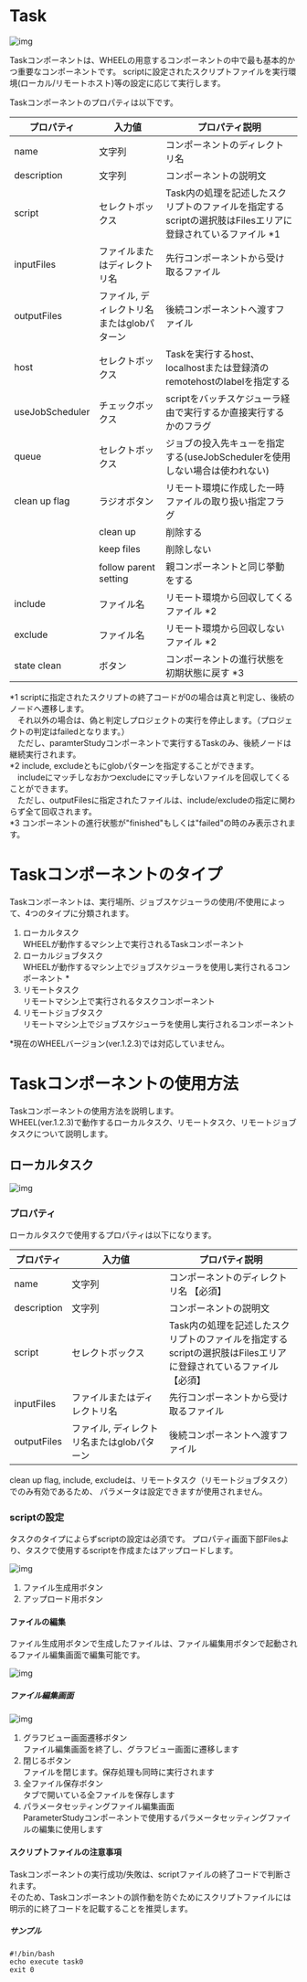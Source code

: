 # Task

![img](./img/task/task.png "task")  

Taskコンポーネントは、WHEELの用意するコンポーネントの中で最も基本的かつ重要なコンポーネントです。
scriptに設定されたスクリプトファイルを実行環境(ローカル/リモートホスト)等の設定に応じて実行します。  

Taskコンポーネントのプロパティは以下です。

| プロパティ | 入力値 | プロパティ説明 |
|----|----|----|
| name | 文字列 | コンポーネントのディレクトリ名 |
| description | 文字列 | コンポーネントの説明文 | 
| script | セレクトボックス | Task内の処理を記述したスクリプトのファイルを指定する<br>scriptの選択肢はFilesエリアに登録されているファイル *1| 
| inputFiles | ファイルまたはディレクトリ名 | 先行コンポーネントから受け取るファイル | 
| outputFiles | ファイル, ディレクトリ名またはglobパターン | 後続コンポーネントへ渡すファイル | 
| host | セレクトボックス | Taskを実行するhost、localhostまたは登録済のremotehostのlabelを指定する | 
| useJobScheduler | チェックボックス | scriptをバッチスケジューラ経由で実行するか直接実行するかのフラグ | 
| queue | セレクトボックス | ジョブの投入先キューを指定する(useJobSchedulerを使用しない場合は使われない) | 
| clean up flag | ラジオボタン | リモート環境に作成した一時ファイルの取り扱い指定フラグ | 
|  | clean up | 削除する | 
|  | keep files | 削除しない | 
|  | follow parent setting | 親コンポーネントと同じ挙動をする | 
| include | ファイル名 | リモート環境から回収してくるファイル *2 | 
| exclude | ファイル名 | リモート環境から回収しないファイル *2 | 
| state clean | ボタン | コンポーネントの進行状態を初期状態に戻す *3 | 

*1 scriptに指定されたスクリプトの終了コードが0の場合は真と判定し、後続のノードへ遷移します。  
　それ以外の場合は、偽と判定しプロジェクトの実行を停止します。（プロジェクトの判定はfailedとなります。）  
　ただし、paramterStudyコンポーネントで実行するTaskのみ、後続ノードは継続実行されます。  
*2 include, excludeともにglobパターンを指定することができます。  
　includeにマッチしなおかつexcludeにマッチしないファイルを回収してくることができます。  
　ただし、outputFilesに指定されたファイルは、include/excludeの指定に関わらず全て回収されます。  
*3 コンポーネントの進行状態が"finished"もしくは"failed"の時のみ表示されます。

# Taskコンポーネントのタイプ

Taskコンポーネントは、実行場所、ジョブスケジューラの使用/不使用によって、4つのタイプに分類されます。

1. ローカルタスク  
WHEELが動作するマシン上で実行されるTaskコンポーネント
1. ローカルジョブタスク  
WHEELが動作するマシン上でジョブスケジューラを使用し実行されるコンポーネント *
1. リモートタスク  
リモートマシン上で実行されるタスクコンポーネント
1. リモートジョブタスク  
リモートマシン上でジョブスケジューラを使用し実行されるコンポーネント

*現在のWHEELバージョン(ver.1.2.3)では対応していません。

# Taskコンポーネントの使用方法

Taskコンポーネントの使用方法を説明します。  
WHEEL(ver.1.2.3)で動作するローカルタスク、リモートタスク、リモートジョブタスクについて説明します。

## ローカルタスク

![img](./img/task/task.png "ローカルタスク")  

### プロパティ

ローカルタスクで使用するプロパティは以下になります。  

| プロパティ | 入力値 | プロパティ説明 |
|----|----|----|
| name | 文字列 | コンポーネントのディレクトリ名 【必須】|
| description | 文字列 | コンポーネントの説明文 |
| script | セレクトボックス | Task内の処理を記述したスクリプトのファイルを指定する<br>scriptの選択肢はFilesエリアに登録されているファイル 【必須】|
| inputFiles | ファイルまたはディレクトリ名 | 先行コンポーネントから受け取るファイル |
| outputFiles | ファイル, ディレクトリ名またはglobパターン | 後続コンポーネントへ渡すファイル |

clean up flag, include, excludeは、リモートタスク（リモートジョブタスク）でのみ有効であるため、
パラメータは設定できますが使用されません。

### scriptの設定

タスクのタイプによらずscriptの設定は必須です。
プロパティ画面下部Filesより、タスクで使用するscriptを作成またはアップロードします。

![img](./img/task/task_files.png "Filesエリア")  

1. ファイル生成用ボタン
1. アップロード用ボタン

#### ファイルの編集

ファイル生成用ボタンで生成したファイルは、ファイル編集用ボタンで起動されるファイル編集画面で編集可能です。

![img](./img/task/task_edit.png "ファイル編集ボタン")  

##### ファイル編集画面  

![img](./img/task/task_editor.png "ファイル編集画面")  

1. グラフビュー画面遷移ボタン  
ファイル編集画面を終了し、グラフビュー画面に遷移します
1. 閉じるボタン  
ファイルを閉じます。保存処理も同時に実行されます
1. 全ファイル保存ボタン  
タブで開いている全ファイルを保存します
1. パラメータセッティングファイル編集画面  
ParameterStudyコンポーネントで使用するパラメータセッティングファイルの編集に使用します

#### スクリプトファイルの注意事項

Taskコンポーネントの実行成功/失敗は、scriptファイルの終了コードで判断されます。  
そのため、Taskコンポーネントの誤作動を防ぐためにスクリプトファイルには明示的に終了コードを記載することを推奨します。

##### サンプル
```
#!/bin/bash
echo execute task0
exit 0
```
